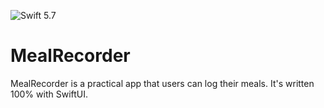 ![Swift 5.7](https://img.shields.io/badge/swift-5.7-brightgreen.svg)
# MealRecorder
MealRecorder is a practical app that users can log their meals. It's written 100% with SwiftUI.
